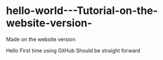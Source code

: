 # hello-world---Tutorial-on-the-website-version-
Made on the website version 


Hello 
First time using GitHub 
Should be straight forward
